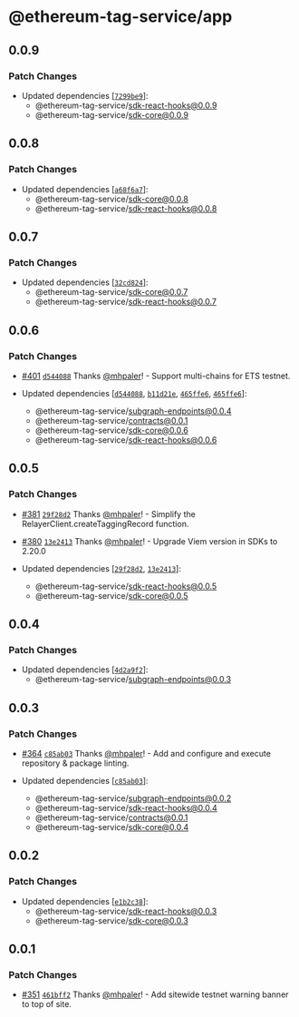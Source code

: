 # @ethereum-tag-service/app

## 0.0.9

### Patch Changes

- Updated dependencies [[`7299be9`](https://github.com/ethereum-tag-service/ets/commit/7299be9e4203ac122cb69d942639c4d364810305)]:
  - @ethereum-tag-service/sdk-react-hooks@0.0.9
  - @ethereum-tag-service/sdk-core@0.0.9

## 0.0.8

### Patch Changes

- Updated dependencies [[`a68f6a7`](https://github.com/ethereum-tag-service/ets/commit/a68f6a70a1616c1e75e5df6e2ee4e3c546620d82)]:
  - @ethereum-tag-service/sdk-core@0.0.8
  - @ethereum-tag-service/sdk-react-hooks@0.0.8

## 0.0.7

### Patch Changes

- Updated dependencies [[`32cd824`](https://github.com/ethereum-tag-service/ets/commit/32cd82415e907e6d143281e2d9b5436d5a44fb1c)]:
  - @ethereum-tag-service/sdk-core@0.0.7
  - @ethereum-tag-service/sdk-react-hooks@0.0.7

## 0.0.6

### Patch Changes

- [#401](https://github.com/ethereum-tag-service/ets/pull/401) [`d544088`](https://github.com/ethereum-tag-service/ets/commit/d544088664ac78424d290ee417c85dd9bf205749) Thanks [@mhpaler](https://github.com/mhpaler)! - Support multi-chains for ETS testnet.

- Updated dependencies [[`d544088`](https://github.com/ethereum-tag-service/ets/commit/d544088664ac78424d290ee417c85dd9bf205749), [`b11d21e`](https://github.com/ethereum-tag-service/ets/commit/b11d21ea8ede9938442165da29550dfef405a658), [`465ffe6`](https://github.com/ethereum-tag-service/ets/commit/465ffe6a5d99a469e770d5118e231eccf3faa86f), [`465ffe6`](https://github.com/ethereum-tag-service/ets/commit/465ffe6a5d99a469e770d5118e231eccf3faa86f)]:
  - @ethereum-tag-service/subgraph-endpoints@0.0.4
  - @ethereum-tag-service/contracts@0.0.1
  - @ethereum-tag-service/sdk-core@0.0.6
  - @ethereum-tag-service/sdk-react-hooks@0.0.6

## 0.0.5

### Patch Changes

- [#381](https://github.com/ethereum-tag-service/ets/pull/381) [`29f28d2`](https://github.com/ethereum-tag-service/ets/commit/29f28d22ffdf412156afe76f1acc08aa72d5ce00) Thanks [@mhpaler](https://github.com/mhpaler)! - Simplify the RelayerClient.createTaggingRecord function.

- [#380](https://github.com/ethereum-tag-service/ets/pull/380) [`13e2413`](https://github.com/ethereum-tag-service/ets/commit/13e24136e3eae44404e3655c5a826465736452d0) Thanks [@mhpaler](https://github.com/mhpaler)! - Upgrade Viem version in SDKs to 2.20.0

- Updated dependencies [[`29f28d2`](https://github.com/ethereum-tag-service/ets/commit/29f28d22ffdf412156afe76f1acc08aa72d5ce00), [`13e2413`](https://github.com/ethereum-tag-service/ets/commit/13e24136e3eae44404e3655c5a826465736452d0)]:
  - @ethereum-tag-service/sdk-react-hooks@0.0.5
  - @ethereum-tag-service/sdk-core@0.0.5

## 0.0.4

### Patch Changes

- Updated dependencies [[`4d2a9f2`](https://github.com/ethereum-tag-service/ets/commit/4d2a9f27ab59017b87294573ebc5f5f5a08d22f7)]:
  - @ethereum-tag-service/subgraph-endpoints@0.0.3

## 0.0.3

### Patch Changes

- [#364](https://github.com/ethereum-tag-service/ets/pull/364) [`c85ab03`](https://github.com/ethereum-tag-service/ets/commit/c85ab033adbff506a27e0c747da01a0ac53e9f59) Thanks [@mhpaler](https://github.com/mhpaler)! - Add and configure and execute repository & package linting.

- Updated dependencies [[`c85ab03`](https://github.com/ethereum-tag-service/ets/commit/c85ab033adbff506a27e0c747da01a0ac53e9f59)]:
  - @ethereum-tag-service/subgraph-endpoints@0.0.2
  - @ethereum-tag-service/sdk-react-hooks@0.0.4
  - @ethereum-tag-service/contracts@0.0.1
  - @ethereum-tag-service/sdk-core@0.0.4

## 0.0.2

### Patch Changes

- Updated dependencies [[`e1b2c38`](https://github.com/ethereum-tag-service/ets/commit/e1b2c38f4c10b2f225d30354732004cf90620f1e)]:
  - @ethereum-tag-service/sdk-react-hooks@0.0.3
  - @ethereum-tag-service/sdk-core@0.0.3

## 0.0.1

### Patch Changes

- [#351](https://github.com/ethereum-tag-service/ets/pull/351) [`461bff2`](https://github.com/ethereum-tag-service/ets/commit/461bff23bcf29522b9d94fa4f3bd2524b4eac754) Thanks [@mhpaler](https://github.com/mhpaler)! - Add sitewide testnet warning banner to top of site.
